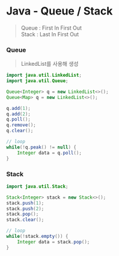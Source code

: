 # Java - Queue / Stack
> Queue : First In First Out <br>
> Stack : Last In First Out


### Queue
> LinkedList를 사용해 생성
```java
import java.util.LinkedList;
import java.util.Queue;

Queue<Integer> q = new LinkedList<>();
Queue<Map> q = new LinkedList<>();

q.add(1);
q.add(2);
q.poll();
q.remove();
q.clear();

// loop
while(!q.peak() != null) {
    Integer data = q.poll();
}
```

### Stack
```java
import java.util.Stack;

Stack<Integer> stack = new Stack<>();
stack.push(1);
stack.push(2);
stack.pop();
stack.clear();

// loop
while(!stack.empty()) {
    Integer data = stack.pop();
}
```